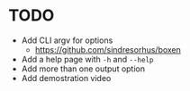 
# TODO

- Add CLI argv for options
    -  https://github.com/sindresorhus/boxen
- Add a help page with `-h` and `--help`
- Add more than one output option
- Add demostration video

